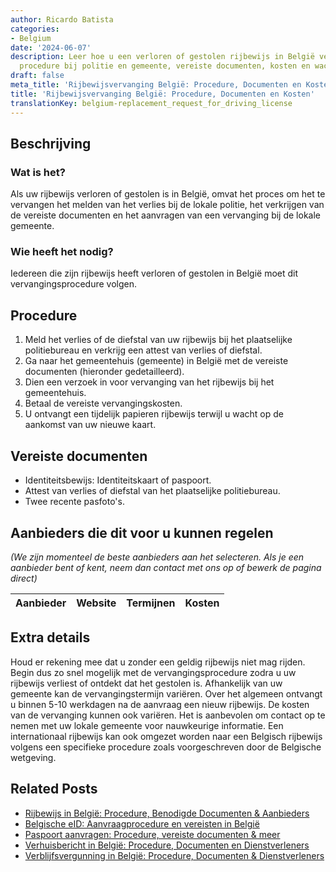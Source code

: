 ```yaml
---
author: Ricardo Batista
categories:
- Belgium
date: '2024-06-07'
description: Leer hoe u een verloren of gestolen rijbewijs in België vervangt. Stapsgewijze
  procedure bij politie en gemeente, vereiste documenten, kosten en wachttijd.
draft: false
meta_title: 'Rijbewijsvervanging België: Procedure, Documenten en Kosten'
title: 'Rijbewijsvervanging België: Procedure, Documenten en Kosten'
translationKey: belgium-replacement_request_for_driving_license
---
```



## Beschrijving
### Wat is het?
Als uw rijbewijs verloren of gestolen is in België, omvat het proces om het te vervangen het melden van het verlies bij de lokale politie, het verkrijgen van de vereiste documenten en het aanvragen van een vervanging bij de lokale gemeente.

### Wie heeft het nodig?
Iedereen die zijn rijbewijs heeft verloren of gestolen in België moet dit vervangingsprocedure volgen.

## Procedure
1. Meld het verlies of de diefstal van uw rijbewijs bij het plaatselijke politiebureau en verkrijg een attest van verlies of diefstal.
2. Ga naar het gemeentehuis (gemeente) in België met de vereiste documenten (hieronder gedetailleerd).
3. Dien een verzoek in voor vervanging van het rijbewijs bij het gemeentehuis.
4. Betaal de vereiste vervangingskosten.
5. U ontvangt een tijdelijk papieren rijbewijs terwijl u wacht op de aankomst van uw nieuwe kaart.

## Vereiste documenten
- Identiteitsbewijs: Identiteitskaart of paspoort.
- Attest van verlies of diefstal van het plaatselijke politiebureau.
- Twee recente pasfoto's.

## Aanbieders die dit voor u kunnen regelen
_(We zijn momenteel de beste aanbieders aan het selecteren. Als je een aanbieder bent of kent, neem dan contact met ons op of bewerk de pagina direct)_

| Aanbieder       |     Website     |     Termijnen    |       Kosten     |
| :-------------: | :-------------: |  :-------------: | :-------------: |

## Extra details
Houd er rekening mee dat u zonder een geldig rijbewijs niet mag rijden. Begin dus zo snel mogelijk met de vervangingsprocedure zodra u uw rijbewijs verliest of ontdekt dat het gestolen is. Afhankelijk van uw gemeente kan de vervangingstermijn variëren. Over het algemeen ontvangt u binnen 5-10 werkdagen na de aanvraag een nieuw rijbewijs. De kosten van de vervanging kunnen ook variëren. Het is aanbevolen om contact op te nemen met uw lokale gemeente voor nauwkeurige informatie. Een internationaal rijbewijs kan ook omgezet worden naar een Belgisch rijbewijs volgens een specifieke procedure zoals voorgeschreven door de Belgische wetgeving.


## Related Posts

- [Rijbewijs in België: Procedure, Benodigde Documenten & Aanbieders](https://tramitit.com/nl/guides/belgium/verzoek_om_een_rijbewijs/)
- [Belgische eID: Aanvraagprocedure en vereisten in België](https://tramitit.com/nl/guides/belgium/aanvraag_identiteitskaart/)
- [Paspoort aanvragen: Procedure, vereiste documenten & meer](https://tramitit.com/nl/guides/belgium/aanvraag_paspoort/)
- [Verhuisbericht in België: Procedure, Documenten en Dienstverleners](https://tramitit.com/nl/guides/belgium/adreswijziging_melden/)
- [Verblijfsvergunning in België: Procedure, Documenten & Dienstverleners](https://tramitit.com/nl/guides/belgium/verzoek_om_verblijfstitel/)
